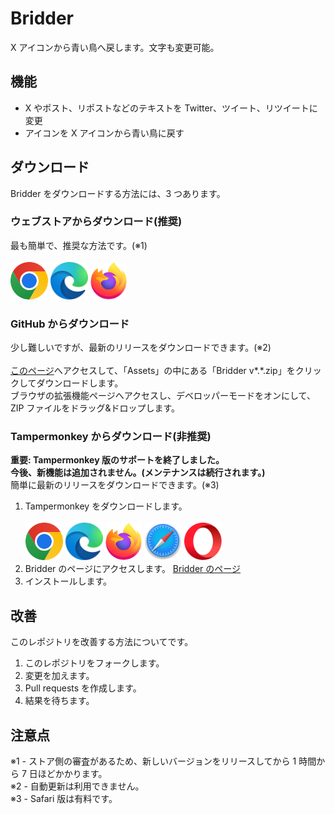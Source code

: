 # Bridder

X アイコンから青い鳥へ戻します。文字も変更可能。

## 機能

- X やポスト、リポストなどのテキストを Twitter、ツイート、リツイートに変更
- アイコンを X アイコンから青い鳥に戻す

## ダウンロード

Bridder をダウンロードする方法には、3 つあります。

### ウェブストアからダウンロード(推奨)

最も簡単で、推奨な方法です。(※1)<br><br>
<a href="https://chromewebstore.google.com/detail/bridder/jdehhjoakdbikmjkbkffegfmgmfplpea"><img src="/docs/dl_chrome.svg" height="60"></a>
<a href="https://microsoftedge.microsoft.com/addons/detail/bridder/kgdpkhgonbcgnpfhmlmpjlgfbkpgfghk"><img src="/docs/dl_edge.svg" height="60"></a>
<a href="https://addons.mozilla.org/en-US/firefox/addon/bridder/"><img src="/docs/dl_firefox.svg" height="60"></a>

### GitHub からダウンロード

少し難しいですが、最新のリリースをダウンロードできます。(※2)<br><br>
<a href="https://github.com/UpLauncher/Bridder/releases/">このページ</a>へアクセスして、「Assets」の中にある「Bridder v*.*.zip」をクリックしてダウンロードします。<br>
ブラウザの拡張機能ページへアクセスし、デベロッパーモードをオンにして、ZIP ファイルをドラッグ&ドロップします。

### Tampermonkey からダウンロード(非推奨)

**重要: Tampermonkey 版のサポートを終了しました。<br>今後、新機能は追加されません。(メンテナンスは続行されます。)**<br>
簡単に最新のリリースをダウンロードできます。(※3)<br>

1. Tampermonkey をダウンロードします。<br><br>
   <a href="https://chrome.google.com/webstore/detail/dhdgffkkebhmkfjojejmpbldmpobfkfo"><img src="/docs/dl_chrome.svg" height="60"></a>
   <a href="https://microsoftedge.microsoft.com/addons/detail/iikmkjmpaadaobahmlepeloendndfphd"><img src="/docs/dl_edge.svg" height="60"></a>
   <a href="https://addons.mozilla.org/en-US/firefox/addon/tampermonkey/"><img src="/docs/dl_firefox.svg" height="60"></a>
   <a href="https://apps.apple.com/jp/app/tampermonkey/id1482490089"><img src="/docs/dl_safari.svg" height="60"></a>
   <a href="https://addons.opera.com/en/extensions/details/tampermonkey-beta/"><img src="/docs/dl_opera.svg" height="60"></a>
2. Bridder のページにアクセスします。
   <a href="https://greasyfork.org/ja/scripts/472754-bridder">Bridder のページ</a>
3. インストールします。

## 改善

このレポジトリを改善する方法についてです。<br>

1. このレポジトリをフォークします。
2. 変更を加えます。
3. Pull requests を作成します。
4. 結果を待ちます。

## 注意点

※1 - ストア側の審査があるため、新しいバージョンをリリースしてから 1 時間から 7 日ほどかかります。<br>
※2 - 自動更新は利用できません。<br>
※3 - Safari 版は有料です。
